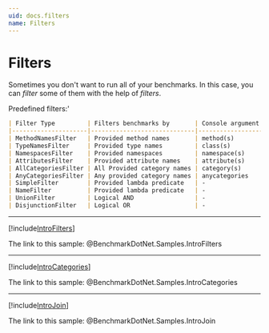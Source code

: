 ```yaml
---
uid: docs.filters
name: Filters
---
```


# Filters

Sometimes you don't want to run all of your benchmarks.
In this case, you can *filter* some of them with the help of *filters*.

Predefined filters:'

```markdown
| Filter Type         | Filters benchmarks by       | Console argument | Console example                 |
|---------------------|-----------------------------|------------------|---------------------------------|
| MethodNamesFilter   | Provided method names       | method(s)        | --methods=ToStream,ToString     |
| TypeNamesFilter     | Provided type names         | class(s)         | --class=XmlSerializerBenchmarks |
| NamespacesFilter    | Provided namespaces         | namespace(s)     | --namespace=System.Memory       |
| AttributesFilter    | Provided attribute names    | attribute(s)     | --attribute=STAThread           |
| AllCategoriesFilter | All Provided category names | category(s)      | --category=Priority1            |
| AnyCategoriesFilter | Any provided category names | anycategories    | --anycategories=Json,Xml        |
| SimpleFilter        | Provided lambda predicate   | -                |                                 |
| NameFilter          | Provided lambda predicate   | -                |                                 |
| UnionFilter         | Logical AND                 | -                |                                 |
| DisjunctionFilter   | Logical OR                  | -                |                                 |
```

---

[!include[IntroFilters](../samples/IntroFilters.md)]

The link to this sample: @BenchmarkDotNet.Samples.IntroFilters

---

[!include[IntroCategories](../samples/IntroCategories.md)]

The link to this sample: @BenchmarkDotNet.Samples.IntroCategories

---

[!include[IntroJoin](../samples/IntroJoin.md)]

The link to this sample: @BenchmarkDotNet.Samples.IntroJoin